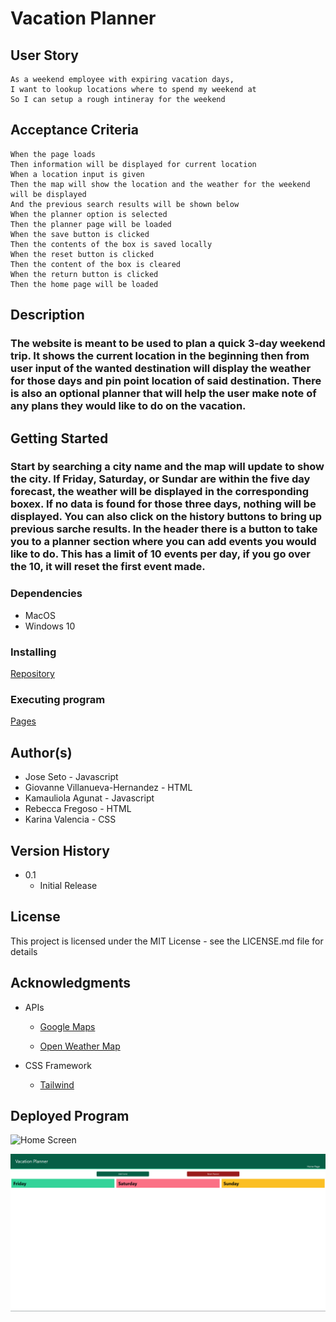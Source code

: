 # **Vacation Planner**

## **User Story**

    As a weekend employee with expiring vacation days, 
    I want to lookup locations where to spend my weekend at
    So I can setup a rough intineray for the weekend

## **Acceptance Criteria**

    When the page loads
    Then information will be displayed for current location
    When a location input is given
    Then the map will show the location and the weather for the weekend will be displayed
    And the previous search results will be shown below
    When the planner option is selected
    Then the planner page will be loaded
    When the save button is clicked
    Then the contents of the box is saved locally
    When the reset button is clicked
    Then the content of the box is cleared
    When the return button is clicked
    Then the home page will be loaded 

## **Description**

### The website is meant to be used to plan a quick 3-day weekend trip. It shows the current location in the beginning then from user input of the wanted destination will display the weather for those days and pin point location of said destination. There is also an optional planner that will help the user make note of any plans they would like to do on the vacation.

## **Getting Started**

### Start by searching a city name and the map will update to show the city. If Friday, Saturday, or Sundar are within the five day forecast, the weather will be displayed in the corresponding boxex. If no data is found for those three days, nothing will be displayed. You can also click on the history buttons to bring up previous sarche results. In the header there is a button to take you to a planner section where you can add events you would like to do. This has a limit of 10 events per day, if you go over the 10, it will reset the first event made.

### Dependencies

* MacOS
* Windows 10

### Installing

[Repository](https://github.com/JoseSeto/Vacation-Planner)

### Executing program

[Pages](https://joseseto.github.io/Vacation-Planner/)

## Author(s)

* Jose Seto - Javascript
* Giovanne Villanueva-Hernandez - HTML
* Kamauliola Agunat - Javascript
* Rebecca Fregoso - HTML
* Karina Valencia - CSS

## Version History

* 0.1
    * Initial Release

## License

This project is licensed under the MIT License - see the LICENSE.md file for details

## Acknowledgments

* APIs
    * [Google Maps](https://developers.google.com/maps/)

    * [Open Weather Map](https://openweathermap.org/api)

* CSS Framework
    * [Tailwind](https://tailwindcss.com/)


## Deployed Program

![Home Screen](https://github.com/JoseSeto/Vacation-Planner/blob/Readme/assets/Homepage.pngf)


![Planner](https://github.com/JoseSeto/Vacation-Planner/blob/Readme/assets/Planner.png)
